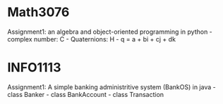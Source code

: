 # Math3076
Assignment1: an algebra and object-oriented programming in python
	- complex number: C
	- Quaternions: H
	- q = a + bi + cj + dk

# INFO1113
Assignment1: A simple banking administritive system (BankOS) in java
	- class Banker
	- class BankAccount
	- class Transaction
